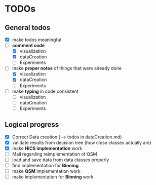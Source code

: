 # TODOs

## General todos

* [x] make todos meaningful
* [ ] __comment code__
  * [x] visualization
  * [x] dataCreation
  * [ ] Experiments
* [ ] make __proper notes__ of things that were already done
  * [x] visualization
  * [x] dataCreation
  * [ ] Experiments
* [ ] make __typing__ in code consistent
  * [ ] visualization
  * [ ] dataCreation
  * [ ] Experiments

## Logical progress
* [x] Correct Data creation (--> todos in dataCreation.md)
* [x] validate results from decision tree (how close classes actually are)
* [x] make __HiCS implementation__ work
* [ ] Mail regarding reimplementation of QSM
* [ ] load and save data from data classes properly
* [ ] find implementation for __Binning__
* [ ] make __QSM__ implementation work
* [ ] make implementation for __Binning__ work
